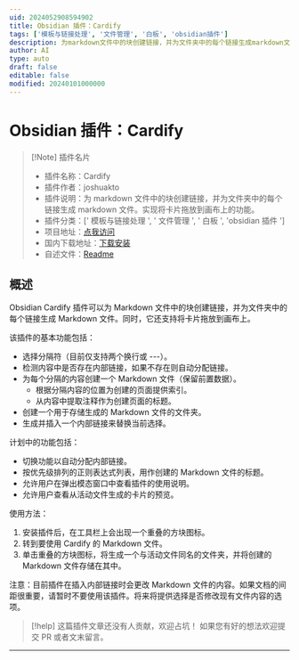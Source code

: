 ```yaml
---
uid: 2024052908594902
title: Obsidian 插件：Cardify
tags: ['模板与链接处理', '文件管理', '白板', 'obsidian插件']
description: 为markdown文件中的块创建链接，并为文件夹中的每个链接生成markdown文件。实现将卡片拖放到画布上的功能。
author: AI
type: auto
draft: false
editable: false
modified: 20240101000000
---
```


# Obsidian 插件：Cardify

> [!Note] 插件名片
> - 插件名称：Cardify
> - 插件作者：joshuakto
> - 插件说明：为 markdown 文件中的块创建链接，并为文件夹中的每个链接生成 markdown 文件。实现将卡片拖放到画布上的功能。
> - 插件分类：[' 模板与链接处理 ', ' 文件管理 ', ' 白板 ', 'obsidian 插件 ']
> - 项目地址：[点我访问](https://github.com/joshuakto/obsidian-cardify)
> - 国内下载地址：[下载安装](https://pkmer.cn/products/plugin/pluginMarket/?cardify)
> - 自述文件：[Readme](https://ghproxy.net/https://raw.githubusercontent.com/joshuakto/obsidian-cardify/master/README.md)

## 概述

Obsidian Cardify 插件可以为 Markdown 文件中的块创建链接，并为文件夹中的每个链接生成 Markdown 文件。同时，它还支持将卡片拖放到画布上。

该插件的基本功能包括：

- 选择分隔符（目前仅支持两个换行或 ---）。
- 检测内容中是否存在内部链接，如果不存在则自动分配链接。
- 为每个分隔的内容创建一个 Markdown 文件（保留前置数据）。
  - 根据分隔内容的位置为创建的页面提供索引。
  - 从内容中提取注释作为创建页面的标题。
- 创建一个用于存储生成的 Markdown 文件的文件夹。
- 生成并插入一个内部链接来替换当前选择。

计划中的功能包括：

- 切换功能以自动分配内部链接。
- 按优先级排列的正则表达式列表，用作创建的 Markdown 文件的标题。
- 允许用户在弹出模态窗口中查看插件的使用说明。
- 允许用户查看从活动文件生成的卡片的预览。

使用方法：

1. 安装插件后，在工具栏上会出现一个重叠的方块图标。
2. 转到要使用 Cardify 的 Markdown 文件。
3. 单击重叠的方块图标，将生成一个与活动文件同名的文件夹，并将创建的 Markdown 文件存储在其中。

注意：目前插件在插入内部链接时会更改 Markdown 文件的内容。如果文档的间距很重要，请暂时不要使用该插件。将来将提供选择是否修改现有文件内容的选项。

> [!help]
> 这篇插件文章还没有人贡献，欢迎占坑！
> 如果您有好的想法欢迎提交 PR 或者文末留言。

---



